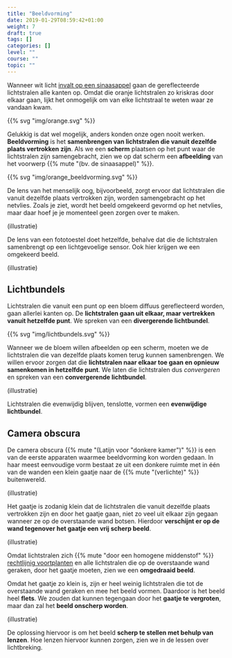 ```yaml
---
title: "Beeldvorming"
date: 2019-01-29T08:59:42+01:00
weight: 7
draft: true
tags: []
categories: []
level: ""
course: ""
topic: ""
---
```

Wanneer wit licht [invalt op een sinaasappel](../kleuren_spiegels_vensters#reflectie-absorptie) gaan de gereflecteerde lichtstralen alle kanten op. Omdat die oranje lichtstralen zo kriskras door elkaar gaan, lijkt het onmogelijk om van elke lichtstraal te weten waar ze vandaan kwam.

{{% svg "img/orange.svg" %}}

Gelukkig is dat wel mogelijk, anders konden onze ogen nooit werken. **Beeldvorming** is het **samenbrengen van lichtstralen die vanuit dezelfde plaats vertrokken zijn**. Als we een **scherm** plaatsen op het punt waar de lichtstralen zijn samengebracht, zien we op dat scherm een **afbeelding** van het voorwerp {{% mute "(bv. de sinaasappel)" %}}.

{{% svg "img/orange_beeldvorming.svg" %}}

De lens van het menselijk oog, bijvoorbeeld, zorgt ervoor dat lichtstralen die vanuit dezelfde plaats vertrokken zijn, worden samengebracht op het netvlies. Zoals je ziet, wordt het beeld omgekeerd gevormd op het netvlies, maar daar hoef je je momenteel geen zorgen over te maken.

(illustratie)

De lens van een fototoestel doet hetzelfde, behalve dat die de lichtstralen samenbrengt op een lichtgevoelige sensor. 
Ook hier krijgen we een omgekeerd beeld.

(illustratie)

## Lichtbundels
Lichtstralen die vanuit een punt op een bloem diffuus gereflecteerd worden, gaan allerlei kanten op. De **lichtstralen gaan uit elkaar, maar vertrekken vanuit hetzelfde punt**. We spreken van een **divergerende lichtbundel**.

{{% svg "img/lichtbundels.svg" %}}

Wanneer we de bloem willen afbeelden op een scherm, moeten we de lichtstralen die van dezelfde plaats komen terug kunnen samenbrengen. We willen ervoor zorgen dat die **lichtstralen naar elkaar toe gaan en opnieuw samenkomen in hetzelfde punt**. We laten die lichtstralen dus *convergeren* en spreken van een **convergerende lichtbundel**.

(illustratie)

Lichtstralen die evenwijdig blijven, tenslotte, vormen een **evenwijdige lichtbundel**.

## Camera obscura
De camera obscura {{% mute "(Latijn voor \"donkere kamer\")" %}} is een van de eerste apparaten waarmee beeldvorming kon worden gedaan. In haar meest eenvoudige vorm bestaat ze uit een donkere ruimte met in één van de wanden een klein gaatje naar de {{% mute "(verlichte)" %}} buitenwereld.

(illustratie)

Het gaatje is zodanig klein dat de lichtstralen die vanuit dezelfde plaats vertrokken zijn en door het gaatje gaan, niet zo veel uit elkaar zijn gegaan wanneer ze op de overstaande wand botsen. Hierdoor **verschijnt er op de wand tegenover het gaatje een vrij scherp beeld**.

(illustratie)

Omdat lichtstralen zich {{% mute "door een homogene middenstof" %}} [rechtlijnig voortplanten](../voortplanting#lichtstralen-gaan-in-een-rechte-lijn) en alle lichtstralen die op de overstaande wand geraken, door het gaatje moeten, zien we een **omgedraaid beeld**.

Omdat het gaatje zo klein is, zijn er heel weinig lichtstralen die tot de overstaande wand geraken en mee het beeld vormen. Daardoor is het beeld heel **flets**. We zouden dat kunnen tegengaan door het **gaatje te vergroten**, maar dan zal het **beeld onscherp worden**.

(illustratie)

De oplossing hiervoor is om het beeld **scherp te stellen met behulp van lenzen**. Hoe lenzen hiervoor kunnen zorgen, zien we in de lessen over lichtbreking.

